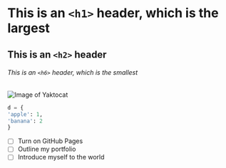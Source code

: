 # This is an `<h1>` header, which is the largest

## This is an `<h2>` header

###### This is an `<h6>` header, which is the smallest

![Image of Yaktocat](https://octodex.github.com/images/yaktocat.png)

``` python
d = {
'apple': 1,
'banana': 2
}
```
- [ ] Turn on GitHub Pages
- [ ] Outline my portfolio
- [ ] Introduce myself to the world

